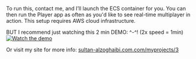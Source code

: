 
To run this, contact me, and I’ll launch the ECS container for you. You can then run the Player app as often as you'd like to see real-time multiplayer in action. This setup requires AWS cloud infrastructure.

BUT I recommend just watching this 2 min DEMO: ^-^! (2x speed = 1min)
[![Watch the demo](https://img.youtube.com/vi/TD56ZpvX434/0.jpg)](https://www.youtube.com/watch?v=TD56ZpvX434)

Or visit my site for more info: [sultan-alzoghaibi.com.com/myprojects/3](https://sultan-alzoghaibi.com/myprojects/3)
